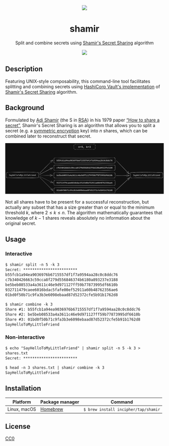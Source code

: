 <div align="center">
  <img src="https://user-images.githubusercontent.com/11808903/112536517-e07bcb00-8dad-11eb-9931-10ad4fe5c1d9.png" width="200"/>

  <h1>shamir</h1>

  <p>Split and combine secrets using <a href="https://en.wikipedia.org/wiki/Shamir%27s_Secret_Sharing">Shamir's Secret Sharing</a> algorithm</p>

  <a href="https://github.com/incipher/shamir/releases/latest">
    <img src="https://img.shields.io/github/release/incipher/shamir.svg?style=for-the-badge" />
  </a>
</div>

## Description

Featuring UNIX-style composability, this command-line tool facilitates splitting and combining secrets using [HashiCorp Vault's implementation](https://github.com/hashicorp/vault/blob/main/shamir/shamir.go) of [Shamir's Secret Sharing](https://en.wikipedia.org/wiki/Shamir%27s_Secret_Sharing) algorithm.

## Background

Formulated by [Adi Shamir](https://en.wikipedia.org/wiki/Adi_Shamir) (the S in [RSA](<https://en.wikipedia.org/wiki/RSA_(cryptosystem)>)) in his 1979 paper [“How to share a secret”](http://web.mit.edu/6.857/OldStuff/Fall03/ref/Shamir-HowToShareASecret.pdf), Shamir's Secret Sharing is an algorithm that allows you to split a secret (e.g. a [symmetric encryption](https://en.wikipedia.org/wiki/Symmetric-key_algorithm) key) into $n$ shares, which can be combined later to reconstruct that secret.

![Diagram](./doc/assets/diagram.png)

Not all shares have to be present for a successful reconstruction, but actually any subset that has a size greater than or equal to the minimum threshold $k$, where $2 \le k \le n$. The algorithm mathematically guarantees that knowledge of $k - 1$ shares reveals absolutely no information about the original secret.

## Usage

### Interactive

```
$ shamir split -n 5 -k 3
Secret: ************************
b55fcb1a94ea9036976b6715557df1f7a9594aa28c0c8ddc76
c7b340426663c59cca8f279d556846374b6180a893237e3188
be5beb08533a4a3611c46e9d971127ff59b77873995df6610b
932711479caee6016bdac5fafe00ef52911a60b48762356ae6
01bd0f50b71c9fa3b3e6098ebaad87d52372cfe5b91b1762d8
```

```
$ shamir combine -k 3
Share #1: b55fcb1a94ea9036976b6715557df1f7a9594aa28c0c8ddc76
Share #2: be5beb08533a4a3611c46e9d971127ff59b77873995df6610b
Share #3: 01bd0f50b71c9fa3b3e6098ebaad87d52372cfe5b91b1762d8
SayHelloToMyLittleFriend
```

### Non-interactive

```
$ echo "SayHelloToMyLittleFriend" | shamir split -n 5 -k 3 > shares.txt
Secret: ************************
```

```
$ head -n 3 shares.txt | shamir combine -k 3
SayHelloToMyLittleFriend
```

## Installation

| Platform     | Package manager             | Command                              |
| ------------ | --------------------------- | ------------------------------------ |
| Linux, macOS | [Homebrew](https://brew.sh) | `$ brew install incipher/tap/shamir` |

## License

<a href="https://creativecommons.org/publicdomain/zero/1.0/">CC0</a>
